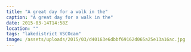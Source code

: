 ```yaml
---
title: "A great day for a walk in the"
caption: "A great day for a walk in the"
date: 2015-03-14T14:58Z
location: ""
tags: "lakedistrict VSCOcam"
image: /assets/uploads/2015/03/d40163e6dbbf69162d065a25e13a16ac.jpg
---
```

